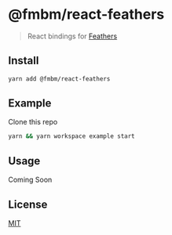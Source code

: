 # @fmbm/react-feathers

> React bindings for [Feathers](https://feathersjs.com/)

## Install

```bash
yarn add @fmbm/react-feathers
```

## Example

Clone this repo

```bash
yarn && yarn workspace example start
```

## Usage

Coming Soon

## License

[MIT](http://vjpr.mit-license.org)
